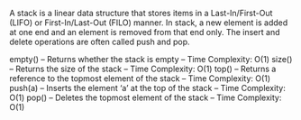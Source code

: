 A stack is a linear data structure that stores items in a Last-In/First-Out (LIFO) or First-In/Last-Out (FILO) manner. In stack, a new element is added at one end and an element is removed from that end only. The insert and delete operations are often called push and pop.

empty() – Returns whether the stack is empty – Time Complexity: O(1)
size() – Returns the size of the stack – Time Complexity: O(1)
top() – Returns a reference to the topmost element of the stack – Time Complexity: O(1)
push(a) – Inserts the element ‘a’ at the top of the stack – Time Complexity: O(1)
pop() – Deletes the topmost element of the stack – Time Complexity: O(1)